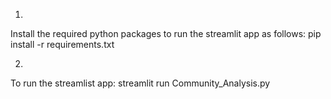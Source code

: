 1. 
Install the required python packages to run the streamlit app as follows:
pip install -r requirements.txt

2. 
To run the streamlist app:
streamlit run Community_Analysis.py
